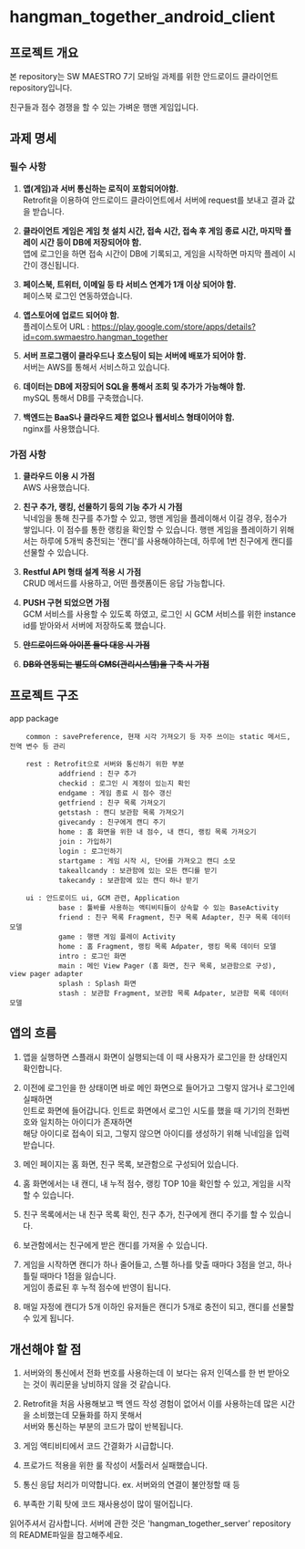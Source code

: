 # hangman_together_android_client

## 프로젝트 개요
본 repository는 SW MAESTRO 7기 모바일 과제를 위한
안드로이드 클라이언트 repository입니다.

친구들과 점수 경쟁을 할 수 있는 가벼운 행맨 게임입니다.


## 과제 명세
### 필수 사항
1. **앱(게임)과 서버 통신하는 로직이 포함되어야함.**    
    Retrofit을 이용하여 안드로이드 클라이언트에서 서버에 request를 보내고 결과 값을 받습니다.

2. **클라이언트 게임은 게임 첫 설치 시간, 접속 시간, 접속 후 게임 종료 시간, 마지막 플레이 시간 등이 DB에 저장되어야 함.**  
  앱에 로그인을 하면 접속 시간이 DB에 기록되고, 게임을 시작하면 마지막 플레이 시간이 갱신됩니다.

3. **페이스북, 트위터, 이메일 등 타 서비스 연계가 1개 이상 되어야 함.**  
  페이스북 로그인 연동하였습니다.

4. **앱스토어에 업로드 되어야 함.**  
  플레이스토어 URL : https://play.google.com/store/apps/details?id=com.swmaestro.hangman_together

5. **서버 프로그램이 클라우드나 호스팅이 되는 서버에 배포가 되어야 함.**  
  서버는 AWS를 통해서 서비스하고 있습니다.

6. **데이터는 DB에 저장되어 SQL을 통해서 조회 및 추가가 가능해야 함.**  
  mySQL 통해서 DB를 구축했습니다.

7. **백엔드는 BaaS나 클라우드 제한 없으나 웹서비스 형태이어야 함.**  
  nginx를 사용했습니다.
  
### 가점 사항
1. **클라우드 이용 시 가점**  
  AWS 사용했습니다.

2. **친구 추가, 랭킹, 선물하기 등의 기능 추가 시 가점**  
  닉네임을 통해 친구를 추가할 수 있고, 행맨 게임을 플레이해서 이길 경우, 점수가 쌓입니다. 이 점수를 통한 랭킹을 확인할 수 있습니다.
  행맨 게임을 플레이하기 위해서는 하루에 5개씩 충전되는 '캔디'를 사용해야하는데, 하루에 1번 친구에게 캔디를 선물할 수 있습니다.

3. **Restful API 형태 설계 적용 시 가점**  
  CRUD 메서드를 사용하고, 어떤 플랫폼이든 응답 가능합니다.

4. **PUSH 구현 되었으면 가점**  
  GCM 서비스를 사용할 수 있도록 하였고, 로그인 시 GCM 서비스를 위한 instance id를 받아와서 서버에 저장하도록 했습니다.

5. **~~안드로이드와 아이폰 둘다 대응 시 가점~~**  

6. **~~DB와 연동되는 별도의 CMS(관리시스템)을 구축 시 가점~~**  

## 프로젝트 구조        
app package        

        common : savePreference, 현재 시각 가져오기 등 자주 쓰이는 static 메서드, 전역 변수 등 관리 
        
        rest : Retrofit으로 서버와 통신하기 위한 부분       
                addfriend : 친구 추가  
                checkid : 로그인 시 계정이 있는지 확인  
                endgame : 게임 종료 시 점수 갱신  
                getfriend : 친구 목록 가져오기  
                getstash : 캔디 보관함 목록 가져오기  
                givecandy : 친구에게 캔디 주기  
                home : 홈 화면을 위한 내 점수, 내 캔디, 랭킹 목록 가져오기  
                join : 가입하기  
                login : 로그인하기  
                startgame : 게임 시작 시, 단어를 가져오고 캔디 소모  
                takeallcandy : 보관함에 있는 모든 캔디를 받기  
                takecandy : 보관함에 있는 캔디 하나 받기  
                
        ui : 안드로이드 ui, GCM 관련, Application  
                base : 툴바를 사용하는 액티비티들이 상속할 수 있는 BaseActivity  
                friend : 친구 목록 Fragment, 친구 목록 Adapter, 친구 목록 데이터 모델  
                game : 행맨 게임 플레이 Activity  
                home : 홈 Fragment, 랭킹 목록 Adpater, 랭킹 목록 데이터 모델  
                intro : 로그인 화면  
                main : 메인 View Pager (홈 화면, 친구 목록, 보관함으로 구성), view pager adapter  
                splash : Splash 화면  
                stash : 보관함 Fragment, 보관함 목록 Adpater, 보관함 목록 데이터 모델  
    
## 앱의 흐름
1. 앱을 실행하면 스플래시 화면이 실행되는데 이 때 사용자가 로그인을 한 상태인지 확인합니다.

2. 이전에 로그인을 한 상태이면 바로 메인 화면으로 들어가고 그렇지 않거나 로그인에 실패하면  
  인트로 화면에 들어갑니다. 인트로 화면에서 로그인 시도를 했을 때 기기의 전화번호와 일치하는 아이디가 존재하면  
  해당 아이디로 접속이 되고, 그렇지 않으면 아이디를 생성하기 위해 닉네임을 입력받습니다.

3. 메인 페이지는 홈 화면, 친구 목록, 보관함으로 구성되어 있습니다.

4. 홈 화면에서는 내 캔디, 내 누적 점수, 랭킹 TOP 10을 확인할 수 있고, 게임을 시작할 수 있습니다.

5. 친구 목록에서는 내 친구 목록 확인, 친구 추가, 친구에게 캔디 주기를 할 수 있습니다.

6. 보관함에서는 친구에게 받은 캔디를 가져올 수 있습니다.

7. 게임을 시작하면 캔디가 하나 줄어들고, 스펠 하나를 맞출 때마다 3점을 얻고, 하나 틀릴 때마다 1점을 잃습니다.  
  게임이 종료된 후 누적 점수에 반영이 됩니다.

8. 매일 자정에 캔디가 5개 이하인 유저들은 캔디가 5개로 충전이 되고, 캔디를 선물할 수 있게 됩니다.

## 개선해야 할 점
1. 서버와의 통신에서 전화 번호를 사용하는데 이 보다는 유저 인덱스를 한 번 받아오는 것이 쿼리문을 낭비하지 않을 것 같습니다.

2. Retrofit을 처음 사용해보고 백 엔드 작성 경험이 없어서 이를 사용하는데 많은 시간을 소비했는데 모듈화를 하지 못해서  
  서버와 통신하는 부분의 코드가 많이 반복됩니다. 

3. 게임 액티비티에서 코드 간결화가 시급합니다.

4. 프로가드 적용을 위한 룰 작성이 서툴러서 실패했습니다.

5. 통신 응답 처리가 미약합니다. ex. 서버와의 연결이 불안정할 때 등

6. 부족한 기획 탓에 코드 재사용성이 많이 떨어집니다.


읽어주셔서 감사합니다. 서버에 관한 것은 'hangman_together_server' repository의 README파일을 참고해주세요.
